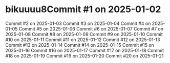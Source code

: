 # bikuuuu8Commit #1 on 2025-01-02
Commit #2 on 2025-01-03
Commit #3 on 2025-01-04
Commit #4 on 2025-01-05
Commit #5 on 2025-01-06
Commit #6 on 2025-01-07
Commit #7 on 2025-01-08
Commit #8 on 2025-01-09
Commit #9 on 2025-01-10
Commit #10 on 2025-01-11
Commit #11 on 2025-01-12
Commit #12 on 2025-01-13
Commit #13 on 2025-01-14
Commit #14 on 2025-01-15
Commit #15 on 2025-01-16
Commit #16 on 2025-01-17
Commit #17 on 2025-01-18
Commit #18 on 2025-01-19
Commit #19 on 2025-01-20
Commit #20 on 2025-01-21
